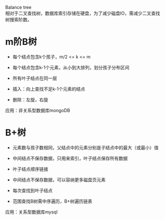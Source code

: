 Balance tree  
相对于二叉查找树，数据库索引存储在硬盘，为了减少磁盘IO，需减少二叉查找树搜索阶数。

# m阶B树

- 每个结点包含k个孩子，m/2 <= k <= m
- 每个结点包含k-1个元素，从小到大排列，划分孩子分布区间
- 所有叶子结点在同一层

- 插入：向上查找不足k-1个元素的结点
- 删除：左旋，右旋

应用：非关系型数据库mongoDB

# B+树

- 元素数与孩子数相同，父结点中的元素分别是子结点中的最大（或最小）值
- 中间结点不保存数据，只用来索引，叶子结点保存所有数据
- 叶子结点顺序链接

- 中间结点不保存数据，可以容纳更多磁盘页元素
- 每次查找到叶子结点
- 范围查找B树需中序遍历，B+树遍历链表

应用：关系型数据库mysql
